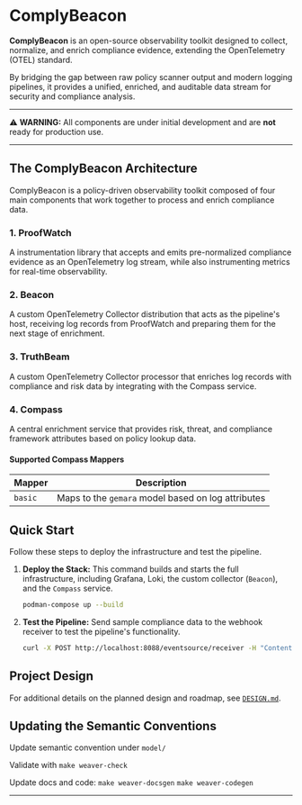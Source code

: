 # ComplyBeacon

**ComplyBeacon** is an open-source observability toolkit designed to collect, normalize, and enrich compliance evidence, extending the OpenTelemetry (OTEL) standard.

By bridging the gap between raw policy scanner output and modern logging pipelines, it provides a unified, enriched, and auditable data stream for security and compliance analysis.

---

⚠️ **WARNING:** All components are under initial development and are **not** ready for production use.

---

## The ComplyBeacon Architecture

ComplyBeacon is a policy-driven observability toolkit composed of four main components that work together to process and enrich compliance data.

### 1. ProofWatch

A instrumentation library that accepts and emits pre-normalized compliance evidence as an OpenTelemetry log stream, while also instrumenting metrics for real-time observability.

### 2. Beacon

A custom OpenTelemetry Collector distribution that acts as the pipeline's host, receiving log records from ProofWatch and preparing them for the next stage of enrichment.

### 3. TruthBeam

A custom OpenTelemetry Collector processor that enriches log records with compliance and risk data by integrating with the Compass service.

### 4. Compass

A central enrichment service that provides risk, threat, and compliance framework attributes based on policy lookup data.

#### Supported Compass Mappers

| Mapper  | Description                                        |
|---------|----------------------------------------------------|
| `basic` | Maps to the `gemara` model based on log attributes |

## Quick Start

Follow these steps to deploy the infrastructure and test the pipeline.

1.  **Deploy the Stack:**
    This command builds and starts the full infrastructure, including Grafana, Loki, the custom collector (`Beacon`), and the `Compass` service.
    ```bash
    podman-compose up --build
    ```

2.  **Test the Pipeline:**
    Send sample compliance data to the webhook receiver to test the pipeline's functionality.
    ```bash
    curl -X POST http://localhost:8088/eventsource/receiver -H "Content-Type: application/json" -d @hack/sampledata/evidence.json
    ```

## Project Design

For additional details on the planned design and roadmap, see [`DESIGN.md`](./docs/DESIGN.md).

## Updating the Semantic Conventions

Update semantic convention under `model/`

Validate with `make weaver-check`

Update docs and code:
`make weaver-docsgen`
`make weaver-codegen`

---